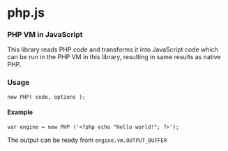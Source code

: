 php.js
======

### PHP VM in JavaScript ###

This library reads PHP code and transforms it into JavaScript code which can be run in the PHP VM in this library, resulting in same results as native PHP.


### Usage ###

`new PHP( code, options );`

#### Example ####

`var engine = new PHP ('<?php echo "Hello world!"; ?>');`

The output can be ready from `engine.vm.OUTPUT_BUFFER`